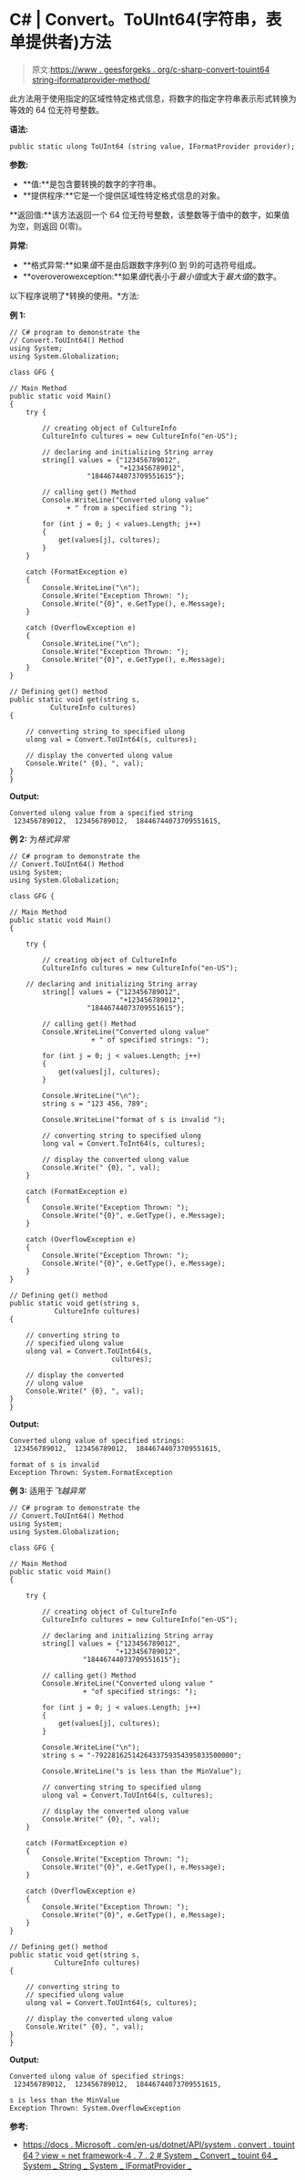 # C# | Convert。ToUInt64(字符串，表单提供者)方法

> 原文:[https://www . geesforgeks . org/c-sharp-convert-touint64 string-iformatprovider-method/](https://www.geeksforgeeks.org/c-sharp-convert-touint64string-iformatprovider-method/)

此方法用于使用指定的区域性特定格式信息，将数字的指定字符串表示形式转换为等效的 64 位无符号整数。

**语法:**

```
public static ulong ToUInt64 (string value, IFormatProvider provider);
```

**参数:**

*   **值:**是包含要转换的数字的字符串。
*   **提供程序:**它是一个提供区域性特定格式信息的对象。

**返回值:**该方法返回一个 64 位无符号整数，该整数等于值中的数字，如果值为空，则返回 0(零)。

**异常:**

*   **格式异常:**如果*值*不是由后跟数字序列(0 到 9)的可选符号组成。
*   **overoverowexception:**如果*值*代表小于*最小值*或大于*最大值*的数字。

以下程序说明了*转换的使用。*方法:

**例 1:**

```
// C# program to demonstrate the
// Convert.ToUInt64() Method
using System;
using System.Globalization;

class GFG {

// Main Method
public static void Main()
{
    try {

        // creating object of CultureInfo
        CultureInfo cultures = new CultureInfo("en-US");

        // declaring and initializing String array
        string[] values = {"123456789012",
                           "+123456789012", 
                   "18446744073709551615"};

        // calling get() Method
        Console.WriteLine("Converted ulong value"
              + " from a specified string ");

        for (int j = 0; j < values.Length; j++)
        {
            get(values[j], cultures);
        }
    }

    catch (FormatException e) 
    {
        Console.WriteLine("\n");
        Console.Write("Exception Thrown: ");
        Console.Write("{0}", e.GetType(), e.Message);
    }

    catch (OverflowException e)
    {
        Console.WriteLine("\n");
        Console.Write("Exception Thrown: ");
        Console.Write("{0}", e.GetType(), e.Message);
    }
}

// Defining get() method
public static void get(string s,
          CultureInfo cultures)
{

    // converting string to specified ulong
    ulong val = Convert.ToUInt64(s, cultures);

    // display the converted ulong value
    Console.Write(" {0}, ", val);
}
}
```

**Output:**

```
Converted ulong value from a specified string 
 123456789012,  123456789012,  18446744073709551615,

```

**例 2:** 为*格式异常*

```
// C# program to demonstrate the
// Convert.ToUInt64() Method
using System;
using System.Globalization;

class GFG {

// Main Method
public static void Main()
{

    try {

        // creating object of CultureInfo
        CultureInfo cultures = new CultureInfo("en-US");

    // declaring and initializing String array
        string[] values = {"123456789012",
                           "+123456789012", 
                   "18446744073709551615"};

        // calling get() Method
        Console.WriteLine("Converted ulong value"
                    + " of specified strings: ");

        for (int j = 0; j < values.Length; j++)
        {
            get(values[j], cultures);
        }

        Console.WriteLine("\n");
        string s = "123 456, 789";

        Console.WriteLine("format of s is invalid ");

        // converting string to specified ulong
        long val = Convert.ToInt64(s, cultures);

        // display the converted ulong value
        Console.Write(" {0}, ", val);
    }

    catch (FormatException e) 
    {
        Console.Write("Exception Thrown: ");
        Console.Write("{0}", e.GetType(), e.Message);
    }

    catch (OverflowException e) 
    {
        Console.Write("Exception Thrown: ");
        Console.Write("{0}", e.GetType(), e.Message);
    }
}

// Defining get() method
public static void get(string s,
           CultureInfo cultures)
{

    // converting string to
    // specified ulong value
    ulong val = Convert.ToUInt64(s, 
                         cultures);

    // display the converted
    // ulong value
    Console.Write(" {0}, ", val);
}
}
```

**Output:**

```
Converted ulong value of specified strings: 
 123456789012,  123456789012,  18446744073709551615, 

format of s is invalid 
Exception Thrown: System.FormatException

```

**例 3:** 适用于*飞越异常*

```
// C# program to demonstrate the
// Convert.ToUInt64() Method
using System;
using System.Globalization;

class GFG {

// Main Method
public static void Main()
{

    try {

        // creating object of CultureInfo
        CultureInfo cultures = new CultureInfo("en-US");

        // declaring and initializing String array
        string[] values = {"123456789012",
                          "+123456789012", 
                  "18446744073709551615"};

        // calling get() Method
        Console.WriteLine("Converted ulong value "
                  + "of specified strings: ");

        for (int j = 0; j < values.Length; j++)
        {
            get(values[j], cultures);
        }

        Console.WriteLine("\n");
        string s = "-7922816251426433759354395033500000";

        Console.WriteLine("s is less than the MinValue");

        // converting string to specified ulong
        ulong val = Convert.ToUInt64(s, cultures);

        // display the converted ulong value
        Console.Write(" {0}, ", val);
    }

    catch (FormatException e)
    {
        Console.Write("Exception Thrown: ");
        Console.Write("{0}", e.GetType(), e.Message);
    }

    catch (OverflowException e)
    {
        Console.Write("Exception Thrown: ");
        Console.Write("{0}", e.GetType(), e.Message);
    }
}

// Defining get() method
public static void get(string s,
           CultureInfo cultures)
{

    // converting string to
    // specified ulong value
    ulong val = Convert.ToUInt64(s, cultures);

    // display the converted ulong value
    Console.Write(" {0}, ", val);
}
}
```

**Output:**

```
Converted ulong value of specified strings: 
 123456789012,  123456789012,  18446744073709551615, 

s is less than the MinValue
Exception Thrown: System.OverflowException

```

**参考:**

*   [https://docs . Microsoft . com/en-us/dotnet/API/system . convert . touint 64？view = net framework-4 . 7 . 2 # System _ Convert _ touint 64 _ System _ String _ System _ IFormatProvider _](https://docs.microsoft.com/en-us/dotnet/api/system.convert.touint64?view=netframework-4.7.2#System_Convert_ToUInt64_System_String_System_IFormatProvider_)